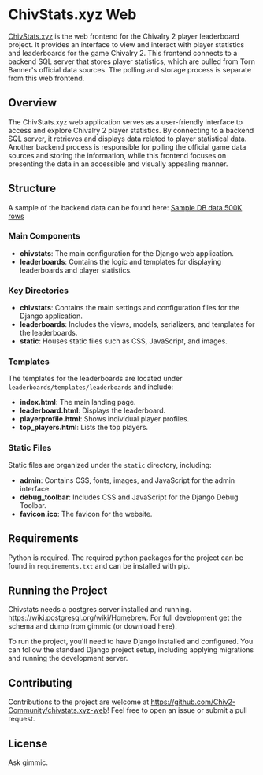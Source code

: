 # ChivStats.xyz Web

[ChivStats.xyz](https://chivstats.xyz/) is the web frontend for the Chivalry 2 player leaderboard project. It provides an interface to view and interact with player statistics and leaderboards for the game Chivalry 2. This frontend connects to a backend SQL server that stores player statistics, which are pulled from Torn Banner's official data sources. The polling and storage process is separate from this web frontend.

## Overview

The ChivStats.xyz web application serves as a user-friendly interface to access and explore Chivalry 2 player statistics. By connecting to a backend SQL server, it retrieves and displays data related to player statistical data. Another backend process is responsible for polling the official game data sources and storing the information, while this frontend focuses on presenting the data in an accessible and visually appealing manner. 

## Structure

A sample of the backend data can be found here: [Sample DB data 500K rows](https://chivstats.xyz/static/samplechivstats.zip)

### Main Components

- **chivstats**: The main configuration for the Django web application.
- **leaderboards**: Contains the logic and templates for displaying leaderboards and player statistics.

### Key Directories

- **chivstats**: Contains the main settings and configuration files for the Django application.
- **leaderboards**: Includes the views, models, serializers, and templates for the leaderboards.
- **static**: Houses static files such as CSS, JavaScript, and images.

### Templates

The templates for the leaderboards are located under `leaderboards/templates/leaderboards` and include:

- **index.html**: The main landing page.
- **leaderboard.html**: Displays the leaderboard.
- **playerprofile.html**: Shows individual player profiles.
- **top_players.html**: Lists the top players.

### Static Files

Static files are organized under the `static` directory, including:

- **admin**: Contains CSS, fonts, images, and JavaScript for the admin interface.
- **debug_toolbar**: Includes CSS and JavaScript for the Django Debug Toolbar.
- **favicon.ico**: The favicon for the website.

## Requirements
Python is required.  The required python packages for the project can be found in `requirements.txt` and can be installed with pip.

## Running the Project
Chivstats needs a postgres server installed and running.  https://wiki.postgresql.org/wiki/Homebrew. For full development get the schema and dump from gimmic (or download here).

To run the project, you'll need to have Django installed and configured. You can follow the standard Django project setup, including applying migrations and running the development server.

## Contributing

Contributions to the project are welcome at https://github.com/Chiv2-Community/chivstats.xyz-web! Feel free to open an issue or submit a pull request.

## License

Ask gimmic.
